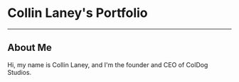 # Collin Laney's Portfolio

---

## About Me

Hi, my name is Collin Laney, and I'm the founder and CEO of ColDog Studios.
